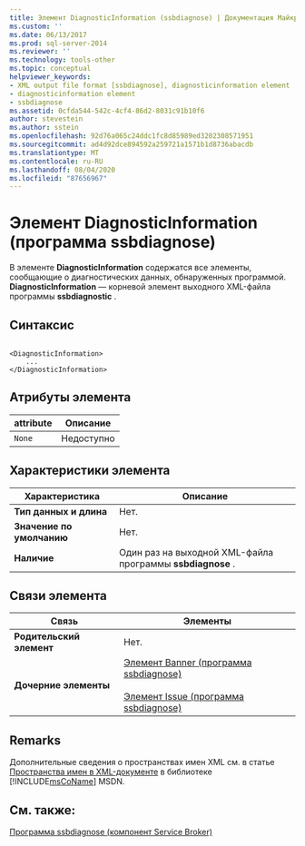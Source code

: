 ```yaml
---
title: Элемент DiagnosticInformation (ssbdiagnose) | Документация Майкрософт
ms.custom: ''
ms.date: 06/13/2017
ms.prod: sql-server-2014
ms.reviewer: ''
ms.technology: tools-other
ms.topic: conceptual
helpviewer_keywords:
- XML output file format [ssbdiagnose], diagnosticinformation element
- diagnosticinformation element
- ssbdiagnose
ms.assetid: 0cfda544-542c-4cf4-86d2-8031c91b10f6
author: stevestein
ms.author: sstein
ms.openlocfilehash: 92d76a065c24ddc1fc8d85989ed3202308571951
ms.sourcegitcommit: ad4d92dce894592a259721a1571b1d8736abacdb
ms.translationtype: MT
ms.contentlocale: ru-RU
ms.lasthandoff: 08/04/2020
ms.locfileid: "87656967"
---
```

# <a name="diagnosticinformation-element-ssbdiagnose"></a>Элемент DiagnosticInformation (программа ssbdiagnose)
  В элементе **DiagnosticInformation** содержатся все элементы, сообщающие о диагностических данных, обнаруженных программой. **DiagnosticInformation** — корневой элемент выходного XML-файла программы **ssbdiagnostic** .  
  
## <a name="syntax"></a>Синтаксис  
  
```  
  
<DiagnosticInformation>   
    ...   
</DiagnosticInformation>  
```  
  
## <a name="element-attributes"></a>Атрибуты элемента  
  
|attribute|Описание|  
|---------------|-----------------|  
|`None`|Недоступно|  
  
## <a name="element-characteristics"></a>Характеристики элемента  
  
|Характеристика|Описание|  
|--------------------|-----------------|  
|**Тип данных и длина**|Нет.|  
|**Значение по умолчанию**|Нет.|  
|**Наличие**|Один раз на выходной XML-файла программы **ssbdiagnose** .|  
  
## <a name="element-relationships"></a>Связи элемента  
  
|Связь|Элементы|  
|------------------|--------------|  
|**Родительский элемент**|Нет.|  
|**Дочерние элементы**|[Элемент Banner (программа ssbdiagnose)](banner-element-ssbdiagnose.md)<br /><br /> [Элемент Issue (программа ssbdiagnose)](issue-element-ssbdiagnose.md)|  
  
## <a name="remarks"></a>Remarks  
 Дополнительные сведения о пространствах имен XML см. в статье [Пространства имен в XML-документе](https://go.microsoft.com/fwlink/?LinkId=7341) в библиотеке [!INCLUDE[msCoName](../../includes/msconame-md.md)] MSDN.  
  
## <a name="see-also"></a>См. также:  
 [Программа ssbdiagnose (компонент Service Broker)](ssbdiagnose-utility-service-broker.md)  
  
  
